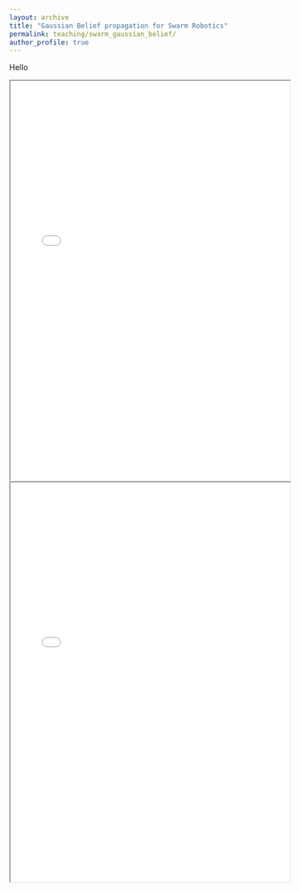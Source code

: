 ```yaml
---
layout: archive
title: "Gaussian Belief propagation for Swarm Robotics"
permalink: teaching/swarm_gaussian_belief/
author_profile: true
---
```

Hello 


<iframe 
  src="/assets/teaching/GBP/widget1.html"
  width="100%" 
  height="720"
></iframe>

<iframe 
  src="/assets/teaching/GBP/index.html"
  width="100%" 
  height="720"
></iframe>
